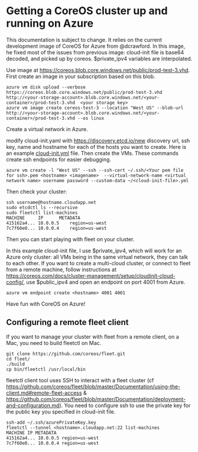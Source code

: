 # Getting a CoreOS cluster up and running on Azure

This documentation is subject to change. It relies on the current development image of CoreOS for Azure from @dcrawford. In this image, he fixed most of the issues from previous image: cloud-init file is base64 decoded, and picked up by coreos. $private_ipv4 variables are interpolated.

Use image at https://coreos.blob.core.windows.net/public/prod-test-3.vhd. First create an image in your subscription based on this blob.

```shell
azure vm disk upload --verbose https://coreos.blob.core.windows.net/public/prod-test-3.vhd http://<your-storage-account>.blob.core.windows.net/<your-container>/prod-test-3.vhd  <your storage key>
azure vm image create coreos-test-3 --location "West US" --blob-url http://<your-storage-account>.blob.core.windows.net/<your-container>/prod-test-3.vhd --os linux
```
Create a virtual network in Azure.

modify cloud-init.yaml with https://discovery.etcd.io/new discovery url, ssh key, name and hostname for each of the hosts you want to create. Here is an example [cloud-init.yml](cloud-init.yml) file. Then create the VMs. These commands create ssh endpoints for easier debugging.

```shell
azure vm create -l "West US" --ssh --ssh-cert ~/.ssh/<Your pem file for ssh>.pem <hostname> <imagename>  --virtual-network-name <virtual network name> username password --custom-data ~/<cloud-init-file>.yml
```

Then check your cluster:
```shell
ssh username@hostname.cloudapp.net
sudo etcdctl ls --recursive
sudo fleetctl list-machines
MACHINE		IP		METADATA
415162a4...	10.0.0.5	region=us-west
7c7f60e0...	10.0.0.4	region=us-west
```

Then you can start playing with fleet on your cluster.

In this example cloud-init file, I use $private_ipv4, which will work for an Azure only cluster: all VMs being in the same virtual network, they can talk to each other. If you want to create a multi-cloud cluster, or connect to fleet from a remote machine, follow instructions at https://coreos.com/docs/cluster-management/setup/cloudinit-cloud-config/, use $public_ipv4 and open an endpoint on port 4001 from Azure.

```shell
azure vm endpoint create <hostname> 4001 4001
```

Have fun with CoreOS on Azure!

## Configuring a remote fleet client

If you want to manage your cluster with fleet from a remote client, on a Mac, you need to build fleetctl on Mac.

```shell
git clone https://github.com/coreos/fleet.git
cd fleet/
./build
cp bin/fleetctl /usr/local/bin
```

fleetctl client tool uses SSH to interact with a fleet cluster (cf https://github.com/coreos/fleet/blob/master/Documentation/using-the-client.md#remote-fleet-access & https://github.com/coreos/fleet/blob/master/Documentation/deployment-and-configuration.md). You need to configure ssh to use the private key for the public key you specified in cloud-init file.

```shell
ssh-add ~/.ssh/azurePrivateKey.key
fleetctl --tunnel <hostname>.cloudapp.net:22 list-machines
MACHINE IP METADATA
415162a4... 10.0.0.5 region=us-west
7c7f60e0... 10.0.0.4 region=us-west
```
